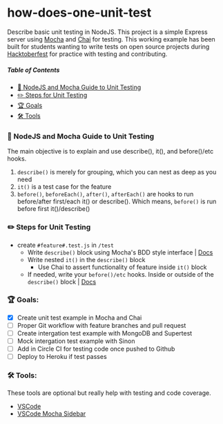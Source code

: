 # how-does-one-unit-test

Describe basic unit testing in NodeJS. This project is a simple Express server using [Mocha](https://mochajs.org/) and [Chai](https://www.chaijs.com/) for testing. This working example has been built for students wanting to write tests on open source projects during [Hacktoberfest](https://hacktoberfest.digitalocean.com/) for practice with testing and contributing.

##### Table of Contents

<!-- toc -->

- [🔬 NodeJS and Mocha Guide to Unit Testing](#nodejs-and-mocha-guide-to-unit-testing)
- [✏️ Steps for Unit Testing](#️steps-for-unit-testing)
- [🏆 Goals](#goals)
- [🛠 Tools](#tools)

<!-- tocstop -->

### 🔬 NodeJS and Mocha Guide to Unit Testing

The main objective is to explain and use describe(), it(), and before()/etc hooks.

1. `describe()` is merely for grouping, which you can nest as deep as you need
2. `it()` is a test case for the feature
3. `before()`, `beforeEach()`, `after()`, `afterEach()` are hooks to run before/after first/each it() or describe(). Which means, `before()` is run before first it()/describe()

### ✏️ Steps for Unit Testing

- create `#feature#.test.js` in `/test`
  - Write `describe()` block using Mocha's BDD style interface | [Docs](https://mochajs.org/#bdd)
  - Write nested `it()` in the `describe()` block
    - Use Chai to assert functionality of feature inside `it()` block
  - If needed, write your `before()/etc` hooks. Inside or outside of the `describe()` block | [Docs](https://mochajs.org/#hooks)

### 🏆 Goals:

- [x] Create unit test example in Mocha and Chai
- [ ] Proper Git workflow with feature branches and pull request
- [ ] Create intergation test example with MongoDB and Supertest
- [ ] Mock intergation test example with Sinon
- [ ] Add in Circle CI for testing code once pushed to Github
- [ ] Deploy to Heroku if test passes

### 🛠 Tools:

These tools are optional but really help with testing and code coverage.

- [VSCode](https://code.visualstudio.com/)
- [VSCode Mocha Sidebar](https://marketplace.visualstudio.com/items?itemName=maty.vscode-mocha-sidebar)
